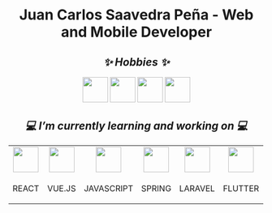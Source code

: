 <h1 align="center"> Juan Carlos Saavedra Peña - Web and Mobile Developer </h1>

<h2 align="center"><i> ✨ Hobbies ✨ </i></h2>

<div align="center"> <picture>
  <img alt="" src="https://cdn-icons-png.flaticon.com/512/528/528111.png" width:"50" height="50">
</picture>
<picture>
  <img alt="" src="https://user-images.githubusercontent.com/38329703/173719477-942c4a9d-8dd7-4afd-99c7-2ebfbebd758d.png" width:"50" height="50">
</picture>
<picture>
  <img alt="" src="https://cdn-icons-png.flaticon.com/512/3163/3163478.png" width:"50" height="50">
</picture>
<picture>
  <img alt="" src="https://cdn-icons.flaticon.com/png/512/1881/premium/1881121.png?token=exp=1655258925~hmac=0f1b04e522fb0afa2480b54233a686fe" width:"50" height="50">
</picture> </div>

<h2 align="center"><i> 💻 I’m currently learning and working on 💻 </i> </h2>
<table align="center"> 
  <tr align="center">
    <td>
      <img alt="" src="https://www.tecalux.com/images/items/software/reactjs.png" width:"50" height="50">
    </td>
    <td>
      <img alt="" src="https://vuejs.org//images/logo.png" width:"50" height="50">
    </td>
    <td>
      <img alt="" src="https://cdn-icons-png.flaticon.com/512/919/919828.png" width:"50" height="50">
    </td>
    <td>
      <img alt="" src="https://miro.medium.com/max/500/1*AbiX4LwtSNozoyfypcKvEg.png" width:"50" height="50">
    </td>
    <td>
      <img alt="" src="https://upload.wikimedia.org/wikipedia/commons/thumb/9/9a/Laravel.svg/1200px-Laravel.svg.png" width:"50" height="50">
    </td>
    <td>
      <img alt="" src="https://cdn.icon-icons.com/icons2/2107/PNG/512/file_type_flutter_icon_130599.png" width:"50" height="50">
    </td>
  </tr>
  <tr align="center">
    <td>
      <p align="center">REACT</p></div>
    </td>
    <td>
      <p align="center">VUE.JS</p></div>
    </td>
    <td>
      <p align="center">JAVASCRIPT</p></div>
    </td>
    <td>
      <p align="center">SPRING</p></div>
    </td>
    <td>
      <p align="center">LARAVEL</p></div>
    </td>
    <td>
      <p align="center">FLUTTER</p></div>
    </td>
   </tr>
</table>

